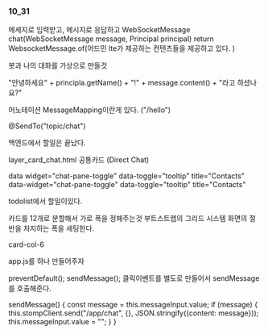 ### 10_31

메세지로 입력받고, 메시지로 응답하고 
WebSocketMessage chat(WebSocketMessage message, Principal principal)
return WebsocketMessage.of(어드민 lte가 제공하는 컨텐츠들을 제공하고 있다. )

봇과 나의 대화를 가상으로 만들것

"안녕하세요" + principla.getName() + "!" + message.content() + "라고 하셨나요?"

어노테이션 MessageMapping이란게 있다. ("/hello")

@SendTo("topic/chat")

백엔드에서 할일은 끝났다. 

layer_card_chat.html
공통카드 (Direct Chat)</title>

data widget="chat-pane-toggle" data-toggle="tooltip" title="Contacts"
data-widget="chat-pane-toggle" data-toggle="tooltip" title="Contacts"

todolist에서 할일이있다. 

카드를 12개로 분할해서 가로 폭을 정해주는것 부트스트랩의 그리드 시스템
화면의 절반을 차지하는 폭을 세팅한다. 

card-col-6

app.js를 하나 만들어주자 

preventDefault();
sendMessage();
클릭이벤트를 별도로 만들어서 sendMessage를 호출해준다.

sendMessage() {
    const message = this.messageInput.value;
    if (message) {
        this.stompClient.send("/app/chat", {}, JSON.stringify({content: message}));
        this.messageInput.value = "";
    }
}











































